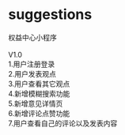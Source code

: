 # suggestions
权益中心小程序<br><br>
V1.0<br>
1.用户注册登录<br>
2.用户发表观点<br>
3.用户查看其它观点<br>
4.新增模糊搜索功能<br>
5.新增意见详情页<br>
6.新增评论点赞功能<br>
7.用户查看自己的评论以及发表内容<br>

